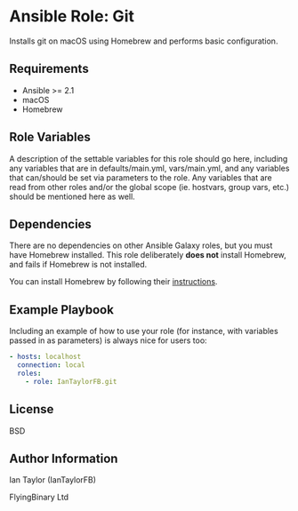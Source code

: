 Ansible Role: Git
=================

Installs git on macOS using Homebrew and performs basic configuration.

Requirements
------------

* Ansible >= 2.1
* macOS
* Homebrew

Role Variables
--------------

A description of the settable variables for this role should go here, including any variables that are in defaults/main.yml, vars/main.yml, and any variables that can/should be set via parameters to the role. Any variables that are read from other roles and/or the global scope (ie. hostvars, group vars, etc.) should be mentioned here as well.

Dependencies
------------

There are no dependencies on other Ansible Galaxy roles, but you must have Homebrew installed. This role deliberately **does not** install Homebrew, and fails if Homebrew is not installed.

You can install Homebrew by following their [instructions](https://brew.sh/).

Example Playbook
----------------

Including an example of how to use your role (for instance, with variables passed in as parameters) is always nice for users too:

```yaml
- hosts: localhost
  connection: local
  roles:
    - role: IanTaylorFB.git
```

License
-------

BSD

Author Information
------------------

Ian Taylor (IanTaylorFB)

FlyingBinary Ltd
